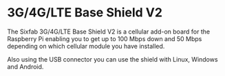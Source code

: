 <!--
---
name: 3G/4G/LTE Base Shield V2
class: board
type: com
formfactor: Custom
manufacturer: Sixfab
description: Connect from anywhere to the internet on a Raspberry Pi
url: https://sixfab.com/product/raspberry-pi-3g-4glte-base-shield-v2/
buy: https://sixfab.com/product/raspberry-pi-3g-4glte-base-shield-v2/
image: 'sixfab-cellular-shield-v2.png'
pincount: 40
eeprom: no
power:
  '2':
ground:
  '6':
  '9':
  '14':
  '20':
  '25':
  '30':
  '34':
  '39':
pin:
  '8':
    mode: uart
  '10':
    mode: uart
  '31':
    mode: RI
  '33':
    name: DTR
  '35':
    name: W_Disable
  '37':
    name: Perst
-->
# 3G/4G/LTE Base Shield V2

The Sixfab 3G/4G/LTE Base Shield V2 is a cellular add-on board for the Raspberry Pi enabling you to get up to 100 Mbps down and 50 Mbps depending on which cellular module you have installed.

Also using the USB connector you can use the shield with Linux, Windows and Android.
